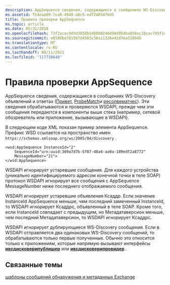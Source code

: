 ```yaml
---
description: AppSequence сведения, содержащиеся в сообщениях WS-Discovery объявлений и ответах (Привет, ProbeMatch и Ресолвематчес).
ms.assetid: f54eaa09-7ce8-4948-a0c5-edf2d054f6d5
title: Правила проверки AppSequence
ms.topic: article
ms.date: 05/31/2018
ms.openlocfilehash: 73f2acec9d9d3858b5d68b0240499d95dba059ac1bcac745f1dc69bebc2056a3
ms.sourcegitcommit: e858bbe701567d4583c50a11326e42d7ea51804b
ms.translationtype: MT
ms.contentlocale: ru-RU
ms.lasthandoff: 08/11/2021
ms.locfileid: "117738648"
---
```

# <a name="appsequence-validation-rules"></a>Правила проверки AppSequence

AppSequence сведения, содержащиеся в сообщениях WS-Discovery объявлений и ответах ([Привет](hello-message.md), [ProbeMatch](probematches-message.md)и [ресолвематчес](resolvematches-message.md)). Эти сведения обрабатываются и проверяются WSDAPI, прежде чем эти сообщения передаются в компоненты выше стека (например, сетевой обозреватель или приложение, вызывающее в WSDAPI).

В следующем коде XML показан пример элемента AppSequence. Префикс WSD ссылается на пространство имен `https://schemas.xmlsoap.org/ws/2005/04/discovery` .

``` syntax
<wsd:AppSequence InstanceId="2"
    SequenceId="urn:uuid:369a7d7b-5f87-48a4-aa9a-189edf2a8772"
    MessageNumber="21">
</wsd:AppSequence>
```

WSDAPI игнорирует устаревшие сообщения. Для каждого устройства (уникально идентифицируемого адресом конечной точки в теле SOAP) протокол WSDAPI игнорирует все сообщения с AppSequence MessageNumber ниже последнего отображаемого сообщения.

WSDAPI игнорирует устаревшие объявления Ксаддр. Если значение InstanceId AppSequence меньше, чем последний замеченный InstanceId, то WSDAPI игнорирует Ксаддрс, объявленный в теле SOAP. Кроме того, если InstanceId совпадает с предыдущим, но Метадатаверсион меньше, чем последний Метадатаверсион, то WSDAPI игнорирует Ксаддрс.

WSDAPI игнорирует дублирующиеся WS-Discovery сообщения. Если в WSDAPI отправляется два одинаковых WS-Discovery сообщений, то обрабатываются только первые полученные. Обычно это относится только к приложениям, которые напрямую вызывают интерфейсы [**ивсдисковерипублишер**](/windows/desktop/api/WsdDisco/nn-wsddisco-iwsdiscoverypublisher) или [**ивсдисковерипровидер**](/windows/desktop/api/WsdDisco/nn-wsddisco-iwsdiscoveryprovider) .

## <a name="related-topics"></a>Связанные темы

<dl> <dt>

[шаблоны сообщений обнаружения и метаданных Exchange](discovery-and-metadata-exchange-message-patterns.md)
</dt> </dl>

 

 




